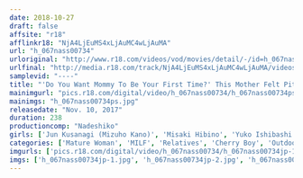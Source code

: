 ```yaml
---
date: 2018-10-27
draft: false
affsite: "r18"
afflinkr18: "NjA4LjEuMS4xLjAuMC4wLjAuMA"
url: "h_067nass00734"
urloriginal: "http://www.r18.com/videos/vod/movies/detail/-/id=h_067nass00734"
urlfinal: "http://media.r18.com/track/NjA4LjEuMS4xLjAuMC4wLjAuMA/videos/vod/movies/detail/-/id=h_067nass00734"
samplevid: "----"
title: "'Do You Want Mommy To Be Your First Time?' This Mother Felt Pity On Her Loser Son And When He Got Horny For Her, She Saw His Cherry Boy Erection And Decided That She Couldn't Refuse Fucking In The Open Air"
mainimgurl: "pics.r18.com/digital/video/h_067nass00734/h_067nass00734ps.jpg"
mainimgs: "h_067nass00734ps.jpg"
releasedate: "Nov. 10, 2017"
duration: 238
productioncomp: "Nadeshiko"
girls: ['Jun Kusanagi (Mizuho Kano)', 'Misaki Hibino', 'Yuko Ishibashi', 'Satsuki Kirioka', 'Chiaki Shinomiya', 'Chieko Okada', 'Yoshino Hanaoka']
categories: ['Mature Woman', 'MILF', 'Relatives', 'Cherry Boy', 'Outdoor', 'Over 4 Hours', 'Hi-Def']
imgurls: ['pics.r18.com/digital/video/h_067nass00734/h_067nass00734jp-1.jpg', 'pics.r18.com/digital/video/h_067nass00734/h_067nass00734jp-2.jpg', 'pics.r18.com/digital/video/h_067nass00734/h_067nass00734jp-3.jpg', 'pics.r18.com/digital/video/h_067nass00734/h_067nass00734jp-4.jpg', 'pics.r18.com/digital/video/h_067nass00734/h_067nass00734jp-5.jpg', 'pics.r18.com/digital/video/h_067nass00734/h_067nass00734jp-6.jpg', 'pics.r18.com/digital/video/h_067nass00734/h_067nass00734jp-7.jpg', 'pics.r18.com/digital/video/h_067nass00734/h_067nass00734jp-8.jpg', 'pics.r18.com/digital/video/h_067nass00734/h_067nass00734jp-9.jpg', 'pics.r18.com/digital/video/h_067nass00734/h_067nass00734jp-10.jpg', 'pics.r18.com/digital/video/h_067nass00734/h_067nass00734jp-11.jpg', 'pics.r18.com/digital/video/h_067nass00734/h_067nass00734jp-12.jpg', 'pics.r18.com/digital/video/h_067nass00734/h_067nass00734jp-13.jpg', 'pics.r18.com/digital/video/h_067nass00734/h_067nass00734jp-14.jpg', 'pics.r18.com/digital/video/h_067nass00734/h_067nass00734jp-15.jpg', 'pics.r18.com/digital/video/h_067nass00734/h_067nass00734jp-16.jpg', 'pics.r18.com/digital/video/h_067nass00734/h_067nass00734jp-17.jpg', 'pics.r18.com/digital/video/h_067nass00734/h_067nass00734jp-18.jpg', 'pics.r18.com/digital/video/h_067nass00734/h_067nass00734jp-19.jpg', 'pics.r18.com/digital/video/h_067nass00734/h_067nass00734jp-20.jpg']
imgs: ['h_067nass00734jp-1.jpg', 'h_067nass00734jp-2.jpg', 'h_067nass00734jp-3.jpg', 'h_067nass00734jp-4.jpg', 'h_067nass00734jp-5.jpg', 'h_067nass00734jp-6.jpg', 'h_067nass00734jp-7.jpg', 'h_067nass00734jp-8.jpg', 'h_067nass00734jp-9.jpg', 'h_067nass00734jp-10.jpg', 'h_067nass00734jp-11.jpg', 'h_067nass00734jp-12.jpg', 'h_067nass00734jp-13.jpg', 'h_067nass00734jp-14.jpg', 'h_067nass00734jp-15.jpg', 'h_067nass00734jp-16.jpg', 'h_067nass00734jp-17.jpg', 'h_067nass00734jp-18.jpg', 'h_067nass00734jp-19.jpg', 'h_067nass00734jp-20.jpg']
---
```

